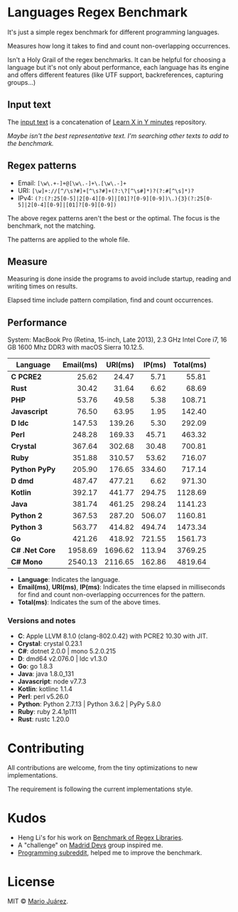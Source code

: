 # Languages Regex Benchmark

It's just a simple regex benchmark for different programming languages.

Measures how long it takes to find and count non-overlapping occurrences.

Isn't a Holy Grail of the regex benchmarks. It can be helpful for choosing a language but it's not only about performance, each language has its engine and offers different features (like UTF support, backreferences, capturing groups...)

## Input text

The [input text](input-text.txt) is a concatenation of [Learn X in Y minutes](https://github.com/adambard/learnxinyminutes-docs) repository.

*Maybe isn't the best representative text. I'm searching other texts to add to the benchmark.*

## Regex patterns

- Email: ``[\w\.+-]+@[\w\.-]+\.[\w\.-]+``
- URI: ``[\w]+://[^/\s?#]+[^\s?#]+(?:\?[^\s#]*)?(?:#[^\s]*)?``
- IPv4: ``(?:(?:25[0-5]|2[0-4][0-9]|[01]?[0-9][0-9])\.){3}(?:25[0-5]|2[0-4][0-9]|[01]?[0-9][0-9])``

The above regex patterns aren't the best or the optimal. The focus is the benchmark, not the matching.

The patterns are applied to the whole file.

## Measure

Measuring is done inside the programs to avoid include startup, reading and writing times on results.

Elapsed time include pattern compilation, find and count occurrences.

## Performance

System: MacBook Pro (Retina, 15-inch, Late 2013), 2.3 GHz Intel Core i7, 16 GB 1600 Mhz DDR3 with macOS Sierra 10.12.5.

Language | Email(ms) | URI(ms) | IP(ms) | Total(ms)
--- | ---: | ---: | ---: | ---:
**C PCRE2** | 25.62 | 24.47 | 5.71 | 55.81
**Rust** | 30.42 | 31.64 | 6.62 | 68.69
**PHP** | 53.76 | 49.58 | 5.38 | 108.71
**Javascript** | 76.50 | 63.95 | 1.95 | 142.40
**D ldc** | 147.53 | 139.26 | 5.30 | 292.09
**Perl** | 248.28 | 169.33 | 45.71 | 463.32
**Crystal** | 367.64 | 302.68 | 30.48 | 700.81
**Ruby** | 351.88 | 310.57 | 53.62 | 716.07
**Python PyPy** | 205.90 | 176.65 | 334.60 | 717.14
**D dmd** | 487.47 | 477.21 | 6.62 | 971.30
**Kotlin** | 392.17 | 441.77 | 294.75 | 1128.69
**Java** | 381.74 | 461.25 | 298.24 | 1141.23
**Python 2** | 367.53 | 287.20 | 506.07 | 1160.81
**Python 3** | 563.77 | 414.82 | 494.74 | 1473.34
**Go** | 421.26 | 418.92 | 721.55 | 1561.73
**C# .Net Core** | 1958.69 | 1696.62 | 113.94 | 3769.25
**C# Mono** | 2540.13 | 2116.65 | 162.86 | 4819.64

- **Language**: Indicates the language.
- **Email(ms)**, **URI(ms)**, **IP(ms)**: Indicates the time elapsed in milliseconds for find and count non-overlapping occurrences for the pattern.
- **Total(ms)**: Indicates the sum of the above times.

### Versions and notes

- **C**: Apple LLVM 8.1.0 (clang-802.0.42) with PCRE2 10.30 with JIT.
- **Crystal**: crystal 0.23.1
- **C#**: dotnet 2.0.0 | mono 5.2.0.215
- **D**: dmd64 v2.076.0 | ldc v1.3.0
- **Go**: go 1.8.3
- **Java**: java 1.8.0_131
- **Javascript**: node v7.7.3
- **Kotlin**: kotlinc 1.1.4
- **Perl**: perl v5.26.0
- **Python**: Python 2.7.13 | Python 3.6.2 | PyPy 5.8.0
- **Ruby**: ruby 2.4.1p111
- **Rust**: rustc 1.20.0

# Contributing

All contributions are welcome, from the tiny optimizations to new implementations.

The requirement is following the current implementations style.

# Kudos

- Heng Li's for his work on [Benchmark of Regex Libraries](http://lh3lh3.users.sourceforge.net/reb.shtml).
- A "challenge" on [Madrid Devs](http://madriddevs.org/) group inspired me.
- [Programming subreddit](https://www.reddit.com/r/programming/), helped me to improve the benchmark.

# License

MIT © [Mario Juárez](https://github.com/mariomka).
